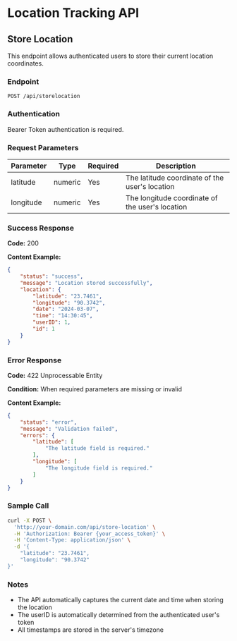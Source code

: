 # Location Tracking API

## Store Location

This endpoint allows authenticated users to store their current location coordinates.

### Endpoint

```
POST /api/storelocation
```

### Authentication

Bearer Token authentication is required.

### Request Parameters

| Parameter  | Type    | Required | Description |
|------------|---------|----------|-------------|
| latitude   | numeric | Yes      | The latitude coordinate of the user's location |
| longitude  | numeric | Yes      | The longitude coordinate of the user's location |

### Success Response

**Code:** 200

**Content Example:**

```json
{
    "status": "success",
    "message": "Location stored successfully",
    "location": {
        "latitude": "23.7461",
        "longitude": "90.3742",
        "date": "2024-03-07",
        "time": "14:30:45",
        "userID": 1,
        "id": 1
    }
}
```

### Error Response

**Code:** 422 Unprocessable Entity

**Condition:** When required parameters are missing or invalid

**Content Example:**

```json
{
    "status": "error",
    "message": "Validation failed",
    "errors": {
        "latitude": [
            "The latitude field is required."
        ],
        "longitude": [
            "The longitude field is required."
        ]
    }
}
```

### Sample Call

```bash
curl -X POST \
  'http://your-domain.com/api/store-location' \
  -H 'Authorization: Bearer {your_access_token}' \
  -H 'Content-Type: application/json' \
  -d '{
    "latitude": "23.7461",
    "longitude": "90.3742"
}'
```

### Notes

- The API automatically captures the current date and time when storing the location
- The userID is automatically determined from the authenticated user's token
- All timestamps are stored in the server's timezone